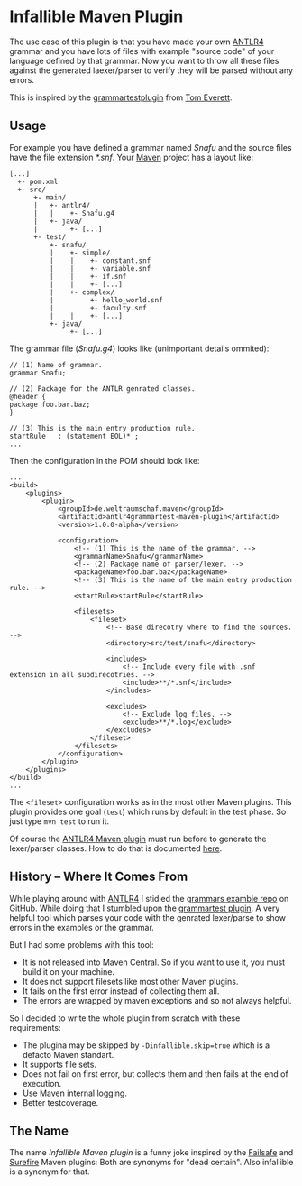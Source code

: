 # Infallible Maven Plugin

The use  case of  this plugin  is that  you have  made your  own [ANTLR4][antlr]
grammar and you have  lots of files with example "source  code" of your language
defined by  that grammar.  Now you  want to  throw all  these files  against the
generated laexer/parser to verify they will be parsed without any errors.

This  is   inspired  by   the  [grammartestplugin][grammartestmojo]   from  [Tom
Everett](http://blog.khubla.com/).

## Usage

For example you have defined a grammar named _Snafu_ and the source files have
the file extension _*.snf_. Your [Maven][mvn] project has a layout like:

    [...]
      +- pom.xml
      +- src/
          +- main/
          |   +- antlr4/
          |   |    +- Snafu.g4
          |   +- java/
          |        +- [...]
          +- test/
              +- snafu/
              |    +- simple/
              |    |    +- constant.snf
              |    |    +- variable.snf
              |    |    +- if.snf
              |    |    +- [...]
              |    +- complex/
              |         +- hello_world.snf
              |         +- faculty.snf
              |    |    +- [...]
              +- java/
                   +- [...]

The grammar file (_Snafu.g4_) looks like (unimportant details ommited):

    // (1) Name of grammar.
    grammar Snafu;
    
    // (2) Package for the ANTLR genrated classes.
    @header {
    package foo.bar.baz;
    }

    // (3) This is the main entry production rule.
    startRule   : (statement EOL)* ;
    ...

Then the configuration in the POM should look like:

    ...
    <build>
        <plugins>
            <plugin>
                <groupId>de.weltraumschaf.maven</groupId>
                <artifactId>antlr4grammartest-maven-plugin</artifactId>
                <version>1.0.0-alpha</version>

                <configuration>
                    <!-- (1) This is the name of the grammar. -->
                    <grammarName>Snafu</grammarName>
                    <!-- (2) Package name of parser/lexer. -->
                    <packageName>foo.bar.baz</packageName>
                    <!-- (3) This is the name of the main entry production rule. -->
                    <startRule>startRule</startRule>
                    
                    <filesets>
                        <fileset>
                            <!-- Base direcotry where to find the sources. -->
                            <directory>src/test/snafu</directory>

                            <includes>
                                <!-- Include every file with .snf extension in all subdirecotries. -->
                                <include>**/*.snf</include>
                            </includes>

                            <excludes>
                                <!-- Exclude log files. -->
                                <exclude>**/*.log</exclude>
                            </excludes>
                        </fileset>
                    </filesets>
                </configuration>
            </plugin>
        </plugins>
    </build>
    ...

The `<fileset>`  configuration works as  in the  most other Maven  plugins. This
plugin provides one  goal (`test`) which runs  by default in the  test phase. So
just type `mvn test` to run it.

Of course  the [ANTLR4 Maven  plugin][antlr-plugin] must run before  to generate
the lexer/parser classes. How to do that is documented [here][antlr-plugin-doc].

## History – Where It Comes From

While  playing  around with  [ANTLR4][antlr]  I  stidied the  [grammars  examble
repo][grammars] on  GitHub. While  doing that I  stumbled upon  the [grammartest
plugin][grammartestmojo]. A  very helpful tool  which parses your code  with the
genrated lexer/parse to show errors in the examples or the grammar.

But I had some problems with this tool:

- It  is not released  into Maven Central.  So if you want  to use it,  you must
build it on your machine. 
- It does not support filesets like most other Maven plugins.
- It fails on the first error instead of collecting them all.
- The errors are wrapped by maven exceptions and so not always helpful.

So I decided to write the whole plugin from scratch with these requirements:

- The plugina may be skipped by `-Dinfallible.skip=true` which is a defacto Maven standart.
- It supports file sets.
- Does not fail on first error, but collects them and then fails at the end of execution.
- Use Maven internal logging.
- Better testcoverage.

## The Name

The  name   _Infallible  Maven  plugin_  is   a  funny  joke  inspired   by  the
[Failsafe][failsafe] and  [Surefire][surefire] Maven plugins: Both  are synonyms
for "dead certain". Also infallible is a synonym for that.

[antlr]:            http://www.antlr.org
[antlr-plugin]:     http://www.antlr.org/api/maven-plugin/latest/
[antlr-plugin-doc]: http://www.antlr.org/api/maven-plugin/latest/usage.html
[mvn]:              https://maven.apache.org/
[failsafe]:         http://maven.apache.org/surefire/maven-failsafe-plugin/index.html
[surefire]:         https://maven.apache.org/surefire/maven-surefire-plugin/
[grammars]:         https://github.com/antlr/grammars-v4/
[grammartestmojo]:  https://github.com/antlr/grammars-v4/tree/master/support/antlr4test-maven-plugin